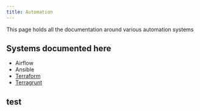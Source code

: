```yaml
---
title: Automation
---
```


This page holds all the documentation around various automation systems

## Systems documented here

* Airflow
* Ansible
* [Terraform](iac/terraform/index.md)
* [Terragrunt](iac/terragrunt/index.md)

## test

